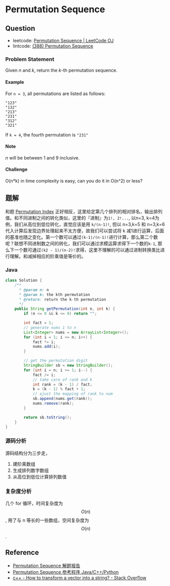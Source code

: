 # Permutation Sequence

## Question

- leetcode: [Permutation Sequence | LeetCode OJ](https://leetcode.com/problems/permutation-sequence/)
- lintcode: [(388) Permutation Sequence](http://www.lintcode.com/en/problem/permutation-sequence/)

### Problem Statement

Given _n_ and _k_, return the _k_-th permutation sequence.

#### Example

For `n = 3`, all permutations are listed as follows:



    "123"
    "132"
    "213"
    "231"
    "312"
    "321"


If `k = 4`, the fourth permutation is `"231"`

#### Note

_n_ will be between 1 and 9 inclusive.

#### Challenge

O(n*k) in time complexity is easy, can you do it in O(n^2) or less?


## 题解

和题 [Permutation Index](http://algorithm.yuanbin.me/zh-hans/exhaustive_search/permutation_index.html) 正好相反，这里给定第几个排列的相对排名，输出排列值。和不同进制之间的转化类似，这里的『进制』为`1!, 2!...`, 以n=3, k=4为例，我们从高位到低位转化，直觉应该是用 `k/(n-1)!`, 但以 n=3,k=5 和 n=3,k=6 代入计算后发现边界处理起来不太方便，故我们可以尝试将 k 减1进行运算，后面的基准也随之变化。第一个数可以通过`(k-1)/(n-1)!`进行计算，那么第二个数呢？联想不同进制数之间的转化，我们可以通过求模运算求得下一个数的`k-1`, 那么下一个数可通过`(k2 - 1)/(n-2)!`求得，这里不理解的可以通过进制转换类比进行理解。和减掉相应的阶乘值是等价的。

### Java

```java
class Solution {
    /**
      * @param n: n
      * @param k: the kth permutation
      * @return: return the k-th permutation
      */
    public String getPermutation(int n, int k) {
        if (n <= 0 && k <= 0) return "";

        int fact = 1;
        // generate nums 1 to n
        List<Integer> nums = new ArrayList<Integer>();
        for (int i = 1; i <= n; i++) {
            fact *= i;
            nums.add(i);
        }

        // get the permutation digit
        StringBuilder sb = new StringBuilder();
        for (int i = n; i >= 1; i--) {
            fact /= i;
            // take care of rank and k
            int rank = (k - 1) / fact;
            k = (k - 1) % fact + 1;
            // ajust the mapping of rank to num
            sb.append(nums.get(rank));
            nums.remove(rank);
        }

        return sb.toString();
    }
}
```

### 源码分析

源码结构分为三步走，

1. 建阶乘数组
2. 生成排列数字数组
3. 从高位到低位计算排列数值

### 复杂度分析

几个 for 循环，时间复杂度为 $$O(n)$$, 用了与 n 等长的一些数组，空间复杂度为 $$O(n)$$.

## Reference

- [Permutation Sequence 解题报告](http://blog.sina.com.cn/s/blog_eb52001d0102v1ss.html)
- [Permutation Sequence 参考程序 Java/C++/Python](http://www.jiuzhang.com/solutions/permutation-sequence/)
- [c++ - How to transform a vector<int> into a string? - Stack Overflow](http://stackoverflow.com/questions/2518979/how-to-transform-a-vectorint-into-a-string)
